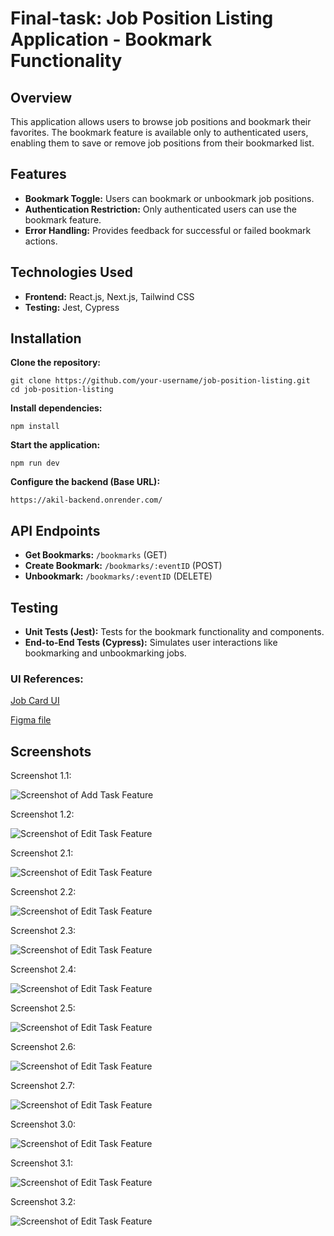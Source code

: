 <h1>Final-task: Job Position Listing Application - Bookmark Functionality</h1>

<h2>Overview</h2>
    <p>This application allows users to browse job positions and bookmark their favorites. The bookmark feature is available only to authenticated users, enabling them to save or remove job positions from their bookmarked list.</p>

<h2>Features</h2>
    <ul>
        <li><strong>Bookmark Toggle:</strong> Users can bookmark or unbookmark job positions.</li>
        <li><strong>Authentication Restriction:</strong> Only authenticated users can use the bookmark feature.</li>
        <li><strong>Error Handling:</strong> Provides feedback for successful or failed bookmark actions.</li>
    </ul>

<h2>Technologies Used</h2>
    <ul>
        <li><strong>Frontend:</strong> React.js, Next.js, Tailwind CSS</li>
        <li><strong>Testing:</strong> Jest, Cypress</li>
    </ul>

<h2>Installation</h2>
    <p><strong>Clone the repository:</strong></p>
    <pre><code>git clone https://github.com/your-username/job-position-listing.git
cd job-position-listing
</code></pre>

<p><strong>Install dependencies:</strong></p>
    <pre><code>npm install</code></pre>

<p><strong>Start the application:</strong></p>
    <pre><code>npm run dev</code></pre>

<p><strong>Configure the backend (Base URL):</strong></p>
    <pre><code>https://akil-backend.onrender.com/</code></pre>

<h2>API Endpoints</h2>
    <ul>
        <li><strong>Get Bookmarks:</strong> <code>/bookmarks</code> (GET)</li>
        <li><strong>Create Bookmark:</strong> <code>/bookmarks/:eventID</code> (POST)</li>
        <li><strong>Unbookmark:</strong> <code>/bookmarks/:eventID</code> (DELETE)</li>
    </ul>

<h2>Testing</h2>
    <ul>
        <li><strong>Unit Tests (Jest):</strong> Tests for the bookmark functionality and components.</li>
        <li><strong>End-to-End Tests (Cypress):</strong> Simulates user interactions like bookmarking and unbookmarking jobs.</li>
    </ul>

<h3>UI References:</h3>
    <p><a href="Job Card UI">Job Card UI</a></p>
    <p><a href="Figma file">Figma file</a></p>
<h2>Screenshots</h2>
    <p>Screenshot 1.1:</p>
    <img src="/final-task/public/assets/Screenshot-1.png" alt="Screenshot of Add Task Feature" />
    <p>Screenshot 1.2:</p>
    <img src="/final-task/public/assets/Screenshot-2.png" alt="Screenshot of Edit Task Feature" />
    <p>Screenshot 2.1:</p>
    <img src="/final-task/public/assets/Screenshot-3.png" alt="Screenshot of Edit Task Feature" />
    <p>Screenshot 2.2:</p>
    <img src="/final-task/public/assets/Screenshot-4.png" alt="Screenshot of Edit Task Feature" />
    <p>Screenshot 2.3:</p>
    <img src="/final-task/public/assets/Screenshot-5.png" alt="Screenshot of Edit Task Feature" />
    <p>Screenshot 2.4:</p>
    <img src="/final-task/public/assets/Screenshot-6.png" alt="Screenshot of Edit Task Feature" />
    <p>Screenshot 2.5:</p>
    <img src="/final-task/public/assets/Screenshot-7.png" alt="Screenshot of Edit Task Feature" />
    <p>Screenshot 2.6:</p>
    <img src="/final-task/public/assets/Screenshot-8.png" alt="Screenshot of Edit Task Feature" />
    <p>Screenshot 2.7:</p>
    <img src="/final-task/public/assets/Screenshot-9.png" alt="Screenshot of Edit Task Feature" />
    
<p>Screenshot 3.0:</p>
    <img src="/final-task/public/assets/Screenshot-10.png" alt="Screenshot of Edit Task Feature" />
    <p>Screenshot 3.1:</p>
    <img src="/final-task/public/assets/Screenshot-11.png" alt="Screenshot of Edit Task Feature" />
    <p>Screenshot 3.2:</p>
    <img src="/final-task/public/assets/Screenshot-12.png" alt="Screenshot of Edit Task Feature" />
